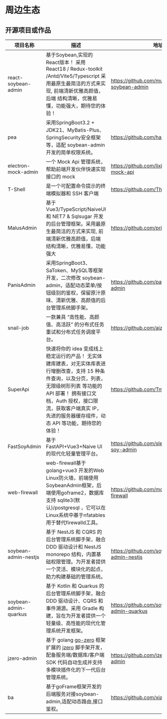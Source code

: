 # 周边生态

## 开源项目或作品

| 项目名称              | 描述                                                                                                                                                                                                                                                                  | 地址                                               |
| --------------------- | --------------------------------------------------------------------------------------------------------------------------------------------------------------------------------------------------------------------------------------------------------------------- | -------------------------------------------------- |
| react-soybean-admin   | 基于Soybean,实现的React版本！ 采用 React18 / Redux-toolkit /Antd/Vite5/Typescript 采用最原生最简洁的方式来实现, 前端清新优雅高颜值，后端 结构清晰，优雅易懂，功能强大，期待您的体验！                                                                                 | https://github.com/mufeng889/react-soybean-admin   |
| pea                   | 采用SpringBoot3.2 + JDK21、MyBatis-Plus、SpringSecurity安全框架等，适配 soybean-admin 开发的简单权限系统。                                                                                                                                                            | https://github.com/haitang1894/pea                 |
| electron-mock-admin   | 一个 Mock Api 管理系统，帮助前端开发伙伴快速实现接口的 mock                                                                                                                                                                                                           | https://github.com/lixin59/electron-mock-api       |
| T-Shell               | 是一个可配置命令提示的终端模拟器和 SSH 客户端                                                                                                                                                                                                                         | https://github.com/TheBlindM/T-Shell               |
| MalusAdmin            | 基于 Vue3/TypeScript/NaiveUI 和 NET7 & Sqlsugar 开发的后台管理框架。采用最原生最简洁的方式来实现, 前端清新优雅高颜值，后端 结构清晰，优雅易懂，功能强大                                                                                                               | https://github.com/pridejoy/MalusAdmin             |
| PanisAdmin            | 采用SpringBoot3、SaToken、MySQL等框架开发，二次修改 soybean-admin，适配动态菜单/按钮级别的鉴权，保留原汁原味、清新优雅、高颜值的后台管理系统脚手架。                                                                                                                  | https://github.com/paynezhuang/panis-admin         |
| snail-job             | 一款兼具 “高性能、高颜值、高活跃” 的分布式任务重试和分布式任务调度平台。                                                                                                                                                                                              | https://github.com/aizuda/snail-job                |
| SuperApi              | 快速将你的 idea 变成线上稳定运行的产品！ 无实体建库建表，对无实体库表进行增删改查，支持 15 种条件查询，以及分页，列表，无限级树形列表 等功能的 API 部署！ 拥有接口文档，Auth 授权，接口限流，获取客户端真实 IP，先进的服务器缓存组件，动态 API 等功能，期待您的体验！ | https://github.com/TmmTop/SuperApi                 |
| FastSoyAdmin          | 基于 FastAPI+Vue3+Naive UI 的现代化轻量管理平台。                                                                                                                                                                                                                     | https://github.com/sleep1223/fast-soy-admin        |
| web-firewall          | web-firewall基于golang+vue3 开发的Web Linux防火墙，前端使用SoybeanAdmin框架，后端使用goframe2，数据库支持 sqlite3(默认)/postgresql ，它可以在Linux系统中基于nfatables用于替代firewalld工具。                                                                          | https://github.com/moreKing/web-firewall           |
| soybean-admin-nestjs  | 基于 NestJS 和 CQRS 的后台管理系统脚手架，融合 DDD 驱动设计和 NestJS monorepo 结构，内置基础权限管理。为开发者提供一个灵活、模块化的起点，助力构建基础的管理系统。                                                                                                    | https://github.com/soybeanjs/soybean-admin-nestjs  |
| soybean-admin-quarkus | 基于 Kotlin 和 Quarkus 的后台管理系统脚手架，融合 DDD 驱动设计、CQRS 和事件溯源。采用 Gradle 构建，旨在为开发者提供一个轻量级、高性能的现代化管理系统开发框架。                                                                                                       | https://github.com/soybeanjs/soybean-admin-quarkus |
| jzero-admin           | 基于 golang [go-zero](https://github.com/zeromicro/go-zero) 框架扩展的 [jzero](https://github.com/jzero-io/jzero) 脚手架开发，配备服务端/数据库/客户端 SDK 代码自动生成并支持多模块插件化的下一代后台管理系统。                                                       | https://github.com/jzero-io/jzero-admin            |
| ba                    | 基于goFrame框架开发的后端服务对接soybean-admin,适配动态路由,接口鉴权。                                                                                                                                                                                                               | https://github.com/xiatianYa/Ba-Server
